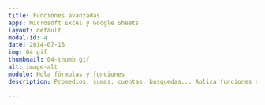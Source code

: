 ```yaml
---
title: Funciones avanzadas
apps: Microsoft Excel y Google Sheets
layout: default
modal-id: 4
date: 2014-07-15
img: 04.gif
thumbnail: 04-thumb.gif
alt: image-alt
modulo: Hola fórmulas y funciones
description: Promedios, sumas, cuentas, búsquedas... Aplica funciones avanzadas de forma simple para facilitar tus procesos y reducir horas de trabajo.

---
```

